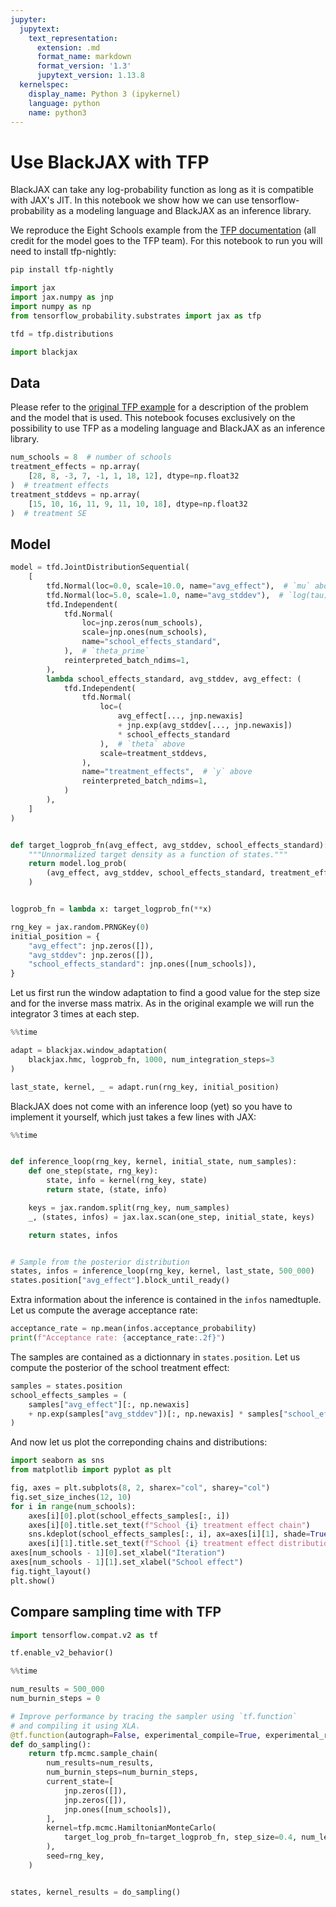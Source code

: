 ```yaml
---
jupyter:
  jupytext:
    text_representation:
      extension: .md
      format_name: markdown
      format_version: '1.3'
      jupytext_version: 1.13.8
  kernelspec:
    display_name: Python 3 (ipykernel)
    language: python
    name: python3
---
```


# Use BlackJAX with TFP

<!-- #region -->
BlackJAX can take any log-probability function as long as it is compatible with JAX's JIT. In this notebook we show how we can use tensorflow-probability as a modeling language and BlackJAX as an inference library.

We reproduce the Eight Schools example from the [TFP documentation](https://www.tensorflow.org/probability/examples/Eight_Schools) (all credit for the model goes to the TFP team). For this notebook to run you will need to install tfp-nightly:

```bash
pip install tfp-nightly
```
<!-- #endregion -->

```python
import jax
import jax.numpy as jnp
import numpy as np
from tensorflow_probability.substrates import jax as tfp

tfd = tfp.distributions

import blackjax
```

## Data

Please refer to the [original TFP example](https://www.tensorflow.org/probability/examples/Eight_Schools) for a description of the problem and the model that is used. This notebook focuses exclusively on the possibility to use TFP as a modeling language and BlackJAX as an inference library.

```python
num_schools = 8  # number of schools
treatment_effects = np.array(
    [28, 8, -3, 7, -1, 1, 18, 12], dtype=np.float32
)  # treatment effects
treatment_stddevs = np.array(
    [15, 10, 16, 11, 9, 11, 10, 18], dtype=np.float32
)  # treatment SE
```

## Model

```python
model = tfd.JointDistributionSequential(
    [
        tfd.Normal(loc=0.0, scale=10.0, name="avg_effect"),  # `mu` above
        tfd.Normal(loc=5.0, scale=1.0, name="avg_stddev"),  # `log(tau)` above
        tfd.Independent(
            tfd.Normal(
                loc=jnp.zeros(num_schools),
                scale=jnp.ones(num_schools),
                name="school_effects_standard",
            ),  # `theta_prime`
            reinterpreted_batch_ndims=1,
        ),
        lambda school_effects_standard, avg_stddev, avg_effect: (
            tfd.Independent(
                tfd.Normal(
                    loc=(
                        avg_effect[..., jnp.newaxis]
                        + jnp.exp(avg_stddev[..., jnp.newaxis])
                        * school_effects_standard
                    ),  # `theta` above
                    scale=treatment_stddevs,
                ),
                name="treatment_effects",  # `y` above
                reinterpreted_batch_ndims=1,
            )
        ),
    ]
)


def target_logprob_fn(avg_effect, avg_stddev, school_effects_standard):
    """Unnormalized target density as a function of states."""
    return model.log_prob(
        (avg_effect, avg_stddev, school_effects_standard, treatment_effects)
    )


logprob_fn = lambda x: target_logprob_fn(**x)
```

```python
rng_key = jax.random.PRNGKey(0)
initial_position = {
    "avg_effect": jnp.zeros([]),
    "avg_stddev": jnp.zeros([]),
    "school_effects_standard": jnp.ones([num_schools]),
}
```

Let us first run the window adaptation to find a good value for the step size and for the inverse mass matrix. As in the original example we will run the integrator 3 times at each step.

```python
%%time

adapt = blackjax.window_adaptation(
    blackjax.hmc, logprob_fn, 1000, num_integration_steps=3
)

last_state, kernel, _ = adapt.run(rng_key, initial_position)
```

BlackJAX does not come with an inference loop (yet) so you have to implement it yourself, which just takes a few lines with JAX:

```python
%%time


def inference_loop(rng_key, kernel, initial_state, num_samples):
    def one_step(state, rng_key):
        state, info = kernel(rng_key, state)
        return state, (state, info)

    keys = jax.random.split(rng_key, num_samples)
    _, (states, infos) = jax.lax.scan(one_step, initial_state, keys)

    return states, infos


# Sample from the posterior distribution
states, infos = inference_loop(rng_key, kernel, last_state, 500_000)
states.position["avg_effect"].block_until_ready()
```

Extra information about the inference is contained in the `infos` namedtuple. Let us compute the average acceptance rate:

```python
acceptance_rate = np.mean(infos.acceptance_probability)
print(f"Acceptance rate: {acceptance_rate:.2f}")
```

The samples are contained as a dictionnary in `states.position`. Let us compute the posterior of the school treatment effect:

```python
samples = states.position
school_effects_samples = (
    samples["avg_effect"][:, np.newaxis]
    + np.exp(samples["avg_stddev"])[:, np.newaxis] * samples["school_effects_standard"]
)
```

And now let us plot the correponding chains and distributions:

```python
import seaborn as sns
from matplotlib import pyplot as plt

fig, axes = plt.subplots(8, 2, sharex="col", sharey="col")
fig.set_size_inches(12, 10)
for i in range(num_schools):
    axes[i][0].plot(school_effects_samples[:, i])
    axes[i][0].title.set_text(f"School {i} treatment effect chain")
    sns.kdeplot(school_effects_samples[:, i], ax=axes[i][1], shade=True)
    axes[i][1].title.set_text(f"School {i} treatment effect distribution")
axes[num_schools - 1][0].set_xlabel("Iteration")
axes[num_schools - 1][1].set_xlabel("School effect")
fig.tight_layout()
plt.show()
```

## Compare sampling time with TFP

```python
import tensorflow.compat.v2 as tf

tf.enable_v2_behavior()
```

```python
%%time

num_results = 500_000
num_burnin_steps = 0

# Improve performance by tracing the sampler using `tf.function`
# and compiling it using XLA.
@tf.function(autograph=False, experimental_compile=True, experimental_relax_shapes=True)
def do_sampling():
    return tfp.mcmc.sample_chain(
        num_results=num_results,
        num_burnin_steps=num_burnin_steps,
        current_state=[
            jnp.zeros([]),
            jnp.zeros([]),
            jnp.ones([num_schools]),
        ],
        kernel=tfp.mcmc.HamiltonianMonteCarlo(
            target_log_prob_fn=target_logprob_fn, step_size=0.4, num_leapfrog_steps=3
        ),
        seed=rng_key,
    )


states, kernel_results = do_sampling()
```
